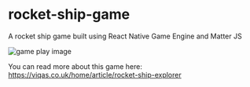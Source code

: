 # rocket-ship-game
A rocket ship game built using React Native Game Engine and Matter JS

![game play image](https://i.ibb.co/3pL9TWw/1242x2688bb.png)

You can read more about this game here: https://viqas.co.uk/home/article/rocket-ship-explorer
